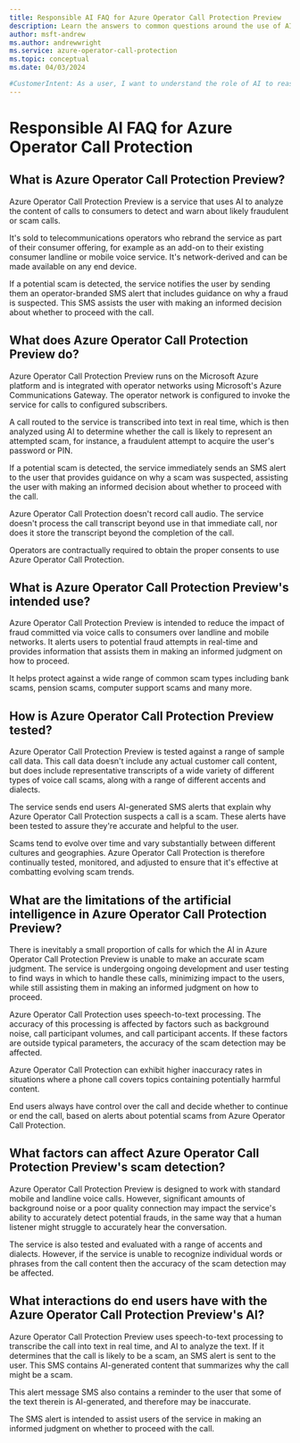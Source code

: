 ```yaml
---
title: Responsible AI FAQ for Azure Operator Call Protection Preview
description: Learn the answers to common questions around the use of AI in Azure Operator Call Protection Preview.
author: msft-andrew
ms.author: andrewwright
ms.service: azure-operator-call-protection
ms.topic: conceptual
ms.date: 04/03/2024

#CustomerIntent: As a user, I want to understand the role of AI to reassure me that Microsoft is providing this AI service responsibly.
---
```


# Responsible AI FAQ for Azure Operator Call Protection

## What is Azure Operator Call Protection Preview?

Azure Operator Call Protection Preview is a service that uses AI to analyze the content of calls to consumers to detect and warn about likely fraudulent or scam calls.

It's sold to telecommunications operators who rebrand the service as part of their consumer offering, for example as an add-on to their existing consumer landline or mobile voice service. It's network-derived and can be made available on any end device.

If a potential scam is detected, the service notifies the user by sending them an operator-branded SMS alert that includes guidance on why a fraud is suspected. This SMS assists the user with making an informed decision about whether to proceed with the call.

## What does Azure Operator Call Protection Preview do?

Azure Operator Call Protection Preview runs on the Microsoft Azure platform and is integrated with operator networks using Microsoft's Azure Communications Gateway. The operator network is configured to invoke the service for calls to configured subscribers.

A call routed to the service is transcribed into text in real time, which is then analyzed using AI to determine whether the call is likely to represent an attempted scam, for instance, a fraudulent attempt to acquire the user's password or PIN.

If a potential scam is detected, the service immediately sends an SMS alert to the user that provides guidance on why a scam was suspected, assisting the user with making an informed decision about whether to proceed with the call.

Azure Operator Call Protection doesn't record call audio. The service doesn't process the call transcript beyond use in that immediate call, nor does it store the transcript beyond the completion of the call.

Operators are contractually required to obtain the proper consents to use Azure Operator Call Protection.

## What is Azure Operator Call Protection Preview's intended use?

Azure Operator Call Protection Preview is intended to reduce the impact of fraud committed via voice calls to consumers over landline and mobile networks. It alerts users to potential fraud attempts in real-time and provides information that assists them in making an informed judgment on how to proceed.

It helps protect against a wide range of common scam types including bank scams, pension scams, computer support scams and many more.

## How is Azure Operator Call Protection Preview tested?

Azure Operator Call Protection Preview is tested against a range of sample call data. This call data doesn't include any actual customer call content, but does include representative transcripts of a wide variety of different types of voice call scams, along with a range of different accents and dialects.

The service sends end users AI-generated SMS alerts that explain why Azure Operator Call Protection suspects a call is a scam. These alerts have been tested to assure they're accurate and helpful to the user.

Scams tend to evolve over time and vary substantially between different cultures and geographies. Azure Operator Call Protection is therefore continually tested, monitored, and adjusted to ensure that it's effective at combatting evolving scam trends.

## What are the limitations of the artificial intelligence in Azure Operator Call Protection Preview?

There is inevitably a small proportion of calls for which the AI in Azure Operator Call Protection Preview is unable to make an accurate scam judgment. The service is undergoing ongoing development and user testing to find ways in which to handle these calls, minimizing impact to the users, while still assisting them in making an informed judgment on how to proceed.

Azure Operator Call Protection uses speech-to-text processing. The accuracy of this processing is affected by factors such as background noise, call participant volumes, and call participant accents. If these factors are outside typical parameters, the accuracy of the scam detection may be affected.

Azure Operator Call Protection can exhibit higher inaccuracy rates in situations where a phone call covers topics containing potentially harmful content.

End users always have control over the call and decide whether to continue or end the call, based on alerts about potential scams from Azure Operator Call Protection.

## What factors can affect Azure Operator Call Protection Preview's scam detection?

Azure Operator Call Protection Preview is designed to work with standard mobile and landline voice calls. However, significant amounts of background noise or a poor quality connection may impact the service's ability to accurately detect potential frauds, in the same way that a human listener might struggle to accurately hear the conversation.

The service is also tested and evaluated with a range of accents and dialects. However, if the service is unable to recognize individual words or phrases from the call content then the accuracy of the scam detection may be affected.

## What interactions do end users have with the Azure Operator Call Protection Preview's AI?

Azure Operator Call Protection Preview uses speech-to-text processing to transcribe the call into text in real time, and AI to analyze the text. If it determines that the call is likely to be a scam, an SMS alert is sent to the user. This SMS contains AI-generated content that summarizes why the call might be a scam.

This alert message SMS also contains a reminder to the user that some of the text therein is AI-generated, and therefore may be inaccurate.

The SMS alert is intended to assist users of the service in making an informed judgment on whether to proceed with the call.
